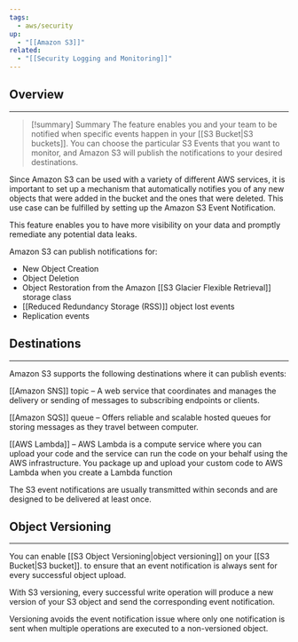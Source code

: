 ```yaml
---
tags:
  - aws/security
up:
  - "[[Amazon S3]]"
related:
  - "[[Security Logging and Monitoring]]"
---
```

## Overview
___
>[!summary] Summary
>The feature enables you and your team to be notified when specific events happen in your [[S3 Bucket|S3 buckets]]. You can choose the particular S3 Events that you want to monitor, and Amazon S3 will publish the notifications to your desired destinations. 

Since Amazon S3 can be used with a variety of different AWS services, it is important to set up a mechanism that automatically notifies you of any new objects that were added in the bucket and the ones that were deleted. This use case can be fulfilled by setting up the Amazon S3 Event Notification.

This feature enables you to have more visibility on your data and promptly remediate any potential data leaks. 

Amazon S3 can publish notifications for:

- New Object Creation
- Object Deletion
- Object Restoration from the Amazon [[S3 Glacier Flexible Retrieval]] storage class
- [[Reduced Redundancy Storage (RSS)]] object lost events
- Replication events

## Destinations
___
Amazon S3 supports the following destinations where it can publish events:

[[Amazon SNS]] topic – A web service that coordinates and manages the delivery or sending of messages to subscribing endpoints or clients.

[[Amazon SQS]] queue – Offers reliable and scalable hosted queues for storing messages as they travel between computer.

[[AWS Lambda]] – AWS Lambda is a compute service where you can upload your code and the service can run the code on your behalf using the AWS infrastructure. You package up and upload your custom code to AWS Lambda when you create a Lambda function

The S3 event notifications are usually transmitted within seconds and are designed to be delivered at least once. 

## Object Versioning
___
You can enable [[S3 Object Versioning|object versioning]] on your [[S3 Bucket|S3 bucket]]. to ensure that an event notification is always sent for every successful object upload. 

With S3 versioning, every successful write operation will produce a new version of your S3 object and send the corresponding event notification. 

Versioning avoids the event notification issue where only one notification is sent when multiple operations are executed to a non-versioned object. 

